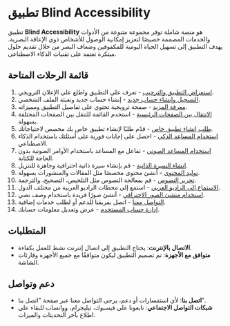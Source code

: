 # تطبيق Blind Accessibility

تطبيق **Blind Accessibility** هو منصة شاملة توفر مجموعة متنوعة من الأدوات والخدمات المصممة خصيصًا لتعزيز إمكانية الوصول للأشخاص ذوي الإعاقة البصرية. يهدف التطبيق إلى تسهيل الحياة اليومية للمكفوفين وضعاف البصر من خلال تقديم حلول مبتكرة تعتمد على تقنيات الذكاء الاصطناعي.

## قائمة الرحلات المتاحة

1. [استعراض التطبيق والترحيب](docs/journeys/app-overview.md) - تعرف على التطبيق واطلع على الإعلان الترويجي.
2. [التسجيل وإنشاء حساب جديد](docs/journeys/signup.md) - إنشاء حساب جديد وتعبئة الملف الشخصي.
3. [معرفة المزيد](docs/journeys/learn-more.md) - صفحة ترويجية تحتوي على تفاصيل التطبيق ومميزاته.
4. [الانتقال بين الصفحات الرئيسية](docs/journeys/navigation.md) - استخدم القائمة للتنقل بين الصفحات المختلفة بسهولة.
5. [طلب إنشاء تطبيق خاص](docs/journeys/request-custom-app.md) - قدّم طلبًا لإنشاء تطبيق خاص بك مخصص لاحتياجاتك.
6. [استخدام المساعد الذكي](docs/journeys/use-smart-assistant.md) - احصل على إجابات فورية على أسئلتك باستخدام الذكاء الاصطناعي.
7. [استخدام المساعد الصوتي](docs/journeys/use-voice-assistant.md) - تفاعل مع المساعد باستخدام الأوامر الصوتية بدون الحاجة للكتابة.
8. [إنشاء السيرة الذاتية](docs/journeys/create-resume.md) - قم بإنشاء سيرة ذاتية احترافية وجاهزة للتنزيل.
9. [توليد المحتوى](docs/journeys/generate-content.md) - أنشئ محتوى مخصصًا مثل المقالات والمنشورات بسهولة.
10. [تحرير النصوص](docs/journeys/text-editor.md) - قم بمعالجة النصوص مثل التلخيص، التصحيح، والترجمة.
11. [الاستماع إلى الراديو العربي](docs/journeys/arabic-radio.md) - استمع إلى محطات الراديو العربية من مختلف الدول.
12. [استخدام منشئ الصور الاحترافي](docs/journeys/image-generator.md) - أنشئ صورًا فريدة باستخدام وصف نصي.
13. [التواصل معنا](docs/journeys/contact-us.md) - اتصل بفريقنا للدعم أو لطلب خدمات إضافية.
14. [إدارة حساب المستخدم](docs/journeys/user-account.md) - عرض وتعديل معلومات حسابك.

## المتطلبات

- **الاتصال بالإنترنت**: يحتاج التطبيق إلى اتصال إنترنت نشط للعمل بكفاءة.
- **متوافق مع الأجهزة**: تم تصميم التطبيق ليكون متوافقًا مع جميع الأجهزة وقارئات الشاشة.

## دعم وتواصل

- **اتصل بنا**: لأي استفسارات أو دعم، يرجى التواصل معنا عبر صفحة "اتصل بنا".
- **شبكات التواصل الاجتماعي**: تابعونا على فيسبوك، تيليجرام، وواتساب للبقاء على اطلاع بآخر التحديثات والميزات.